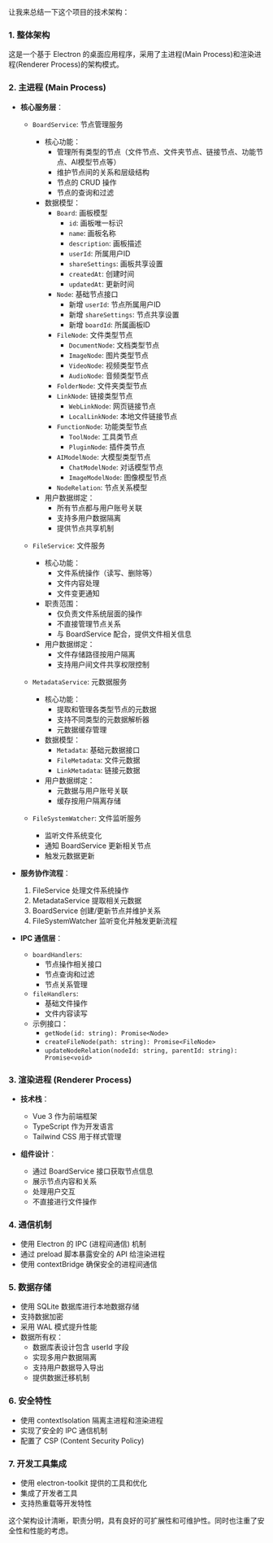 让我来总结一下这个项目的技术架构：

### 1. 整体架构

这是一个基于 Electron 的桌面应用程序，采用了主进程(Main Process)和渲染进程(Renderer Process)的架构模式。

### 2. 主进程 (Main Process)

- **核心服务层**：

  - `BoardService`: 节点管理服务

    - 核心功能：
      - 管理所有类型的节点（文件节点、文件夹节点、链接节点、功能节点、AI模型节点等）
      - 维护节点间的关系和层级结构
      - 节点的 CRUD 操作
      - 节点的查询和过滤
    - 数据模型：
      - `Board`: 画板模型
        - `id`: 画板唯一标识
        - `name`: 画板名称
        - `description`: 画板描述
        - `userId`: 所属用户ID
        - `shareSettings`: 画板共享设置
        - `createdAt`: 创建时间
        - `updatedAt`: 更新时间
      - `Node`: 基础节点接口
        - 新增 `userId`: 节点所属用户ID
        - 新增 `shareSettings`: 节点共享设置
        - 新增 `boardId`: 所属画板ID
      - `FileNode`: 文件类型节点
        - `DocumentNode`: 文档类型节点
        - `ImageNode`: 图片类型节点
        - `VideoNode`: 视频类型节点
        - `AudioNode`: 音频类型节点
      - `FolderNode`: 文件夹类型节点
      - `LinkNode`: 链接类型节点
        - `WebLinkNode`: 网页链接节点
        - `LocalLinkNode`: 本地文件链接节点
      - `FunctionNode`: 功能类型节点
        - `ToolNode`: 工具类节点
        - `PluginNode`: 插件类节点
      - `AIModelNode`: 大模型类型节点
        - `ChatModelNode`: 对话模型节点
        - `ImageModelNode`: 图像模型节点
      - `NodeRelation`: 节点关系模型
    - 用户数据绑定：
      - 所有节点都与用户账号关联
      - 支持多用户数据隔离
      - 提供节点共享机制

  - `FileService`: 文件服务

    - 核心功能：
      - 文件系统操作（读写、删除等）
      - 文件内容处理
      - 文件变更通知
    - 职责范围：
      - 仅负责文件系统层面的操作
      - 不直接管理节点关系
      - 与 BoardService 配合，提供文件相关信息
    - 用户数据绑定：
      - 文件存储路径按用户隔离
      - 支持用户间文件共享权限控制

  - `MetadataService`: 元数据服务

    - 核心功能：
      - 提取和管理各类型节点的元数据
      - 支持不同类型的元数据解析器
      - 元数据缓存管理
    - 数据模型：
      - `Metadata`: 基础元数据接口
      - `FileMetadata`: 文件元数据
      - `LinkMetadata`: 链接元数据
    - 用户数据绑定：
      - 元数据与用户账号关联
      - 缓存按用户隔离存储

  - `FileSystemWatcher`: 文件监听服务
    - 监听文件系统变化
    - 通知 BoardService 更新相关节点
    - 触发元数据更新

- **服务协作流程**：

  1. FileService 处理文件系统操作
  2. MetadataService 提取相关元数据
  3. BoardService 创建/更新节点并维护关系
  4. FileSystemWatcher 监听变化并触发更新流程

- **IPC 通信层**：
  - `boardHandlers`:
    - 节点操作相关接口
    - 节点查询和过滤
    - 节点关系管理
  - `fileHandlers`:
    - 基础文件操作
    - 文件内容读写
  - 示例接口：
    - `getNode(id: string): Promise<Node>`
    - `createFileNode(path: string): Promise<FileNode>`
    - `updateNodeRelation(nodeId: string, parentId: string): Promise<void>`

### 3. 渲染进程 (Renderer Process)

- **技术栈**：

  - Vue 3 作为前端框架
  - TypeScript 作为开发语言
  - Tailwind CSS 用于样式管理

- **组件设计**：
  - 通过 BoardService 接口获取节点信息
  - 展示节点内容和关系
  - 处理用户交互
  - 不直接进行文件操作

### 4. 通信机制

- 使用 Electron 的 IPC (进程间通信) 机制
- 通过 preload 脚本暴露安全的 API 给渲染进程
- 使用 contextBridge 确保安全的进程间通信

### 5. 数据存储

- 使用 SQLite 数据库进行本地数据存储
- 支持数据加密
- 采用 WAL 模式提升性能
- 数据所有权：
  - 数据库表设计包含 userId 字段
  - 实现多用户数据隔离
  - 支持用户数据导入导出
  - 提供数据迁移机制

### 6. 安全特性

- 使用 contextIsolation 隔离主进程和渲染进程
- 实现了安全的 IPC 通信机制
- 配置了 CSP (Content Security Policy)

### 7. 开发工具集成

- 使用 electron-toolkit 提供的工具和优化
- 集成了开发者工具
- 支持热重载等开发特性

这个架构设计清晰，职责分明，具有良好的可扩展性和可维护性。同时也注重了安全性和性能的考虑。
